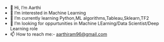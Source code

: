 - 👋 Hi, I’m Aarthi
- 👀 I’m interested in Machine Learning
- 🌱 I’m currently learning Python,ML algorithms,Tableau,Sklearn,TF2
- 💞️ I’m looking for oppurtunities in Machine LEarning/Data Scientist/Deep Learning role
- 📫 How to reach me:- aarthiram96@gmail.com

<!---
AarthiRamalingam/AarthiRamalingam is a ✨ special ✨ repository because its `README.md` (this file) appears on your GitHub profile.
You can click the Preview link to take a look at your changes.
--->
